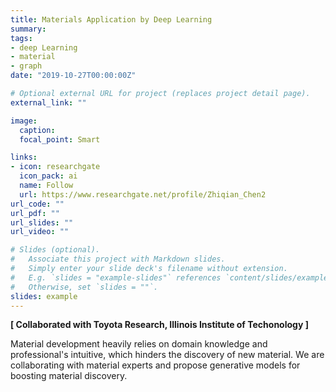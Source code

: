 ```yaml
---
title: Materials Application by Deep Learning
summary:
tags:
- deep Learning
- material
- graph
date: "2019-10-27T00:00:00Z"

# Optional external URL for project (replaces project detail page).
external_link: ""

image:
  caption:
  focal_point: Smart

links:
- icon: researchgate
  icon_pack: ai
  name: Follow
  url: https://www.researchgate.net/profile/Zhiqian_Chen2
url_code: ""
url_pdf: ""
url_slides: ""
url_video: ""

# Slides (optional).
#   Associate this project with Markdown slides.
#   Simply enter your slide deck's filename without extension.
#   E.g. `slides = "example-slides"` references `content/slides/example-slides.md`.
#   Otherwise, set `slides = ""`.
slides: example
---
```

**[ Collaborated with Toyota Research, Illinois Institute of Techonology ]**

Material development heavily relies on domain knowledge and professional's intuitive, which hinders the discovery of new material. We are collaborating with material experts and propose generative models for boosting material discovery.

